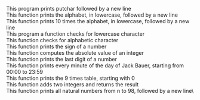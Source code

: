 This program prints putchar followed by a new line\
This function prints the alphabet, in lowercase, followed by a new line\
This function prints 10 times the alphabet, in lowercase, followed by a new line\
This program a function checks for lowercase character\
This function checks for alphabetic character\
This function prints the sign of a number\
This function computes the absolute value of an integer\
This function prints the last digit of a number\
This function prints every minute of the day of Jack Bauer, starting from 00:00 to 23:59\
This function prints the 9 times table, starting with 0\
This function adds two integers and returns the result\
This function  prints all natural numbers from n to 98, followed by a new line\

